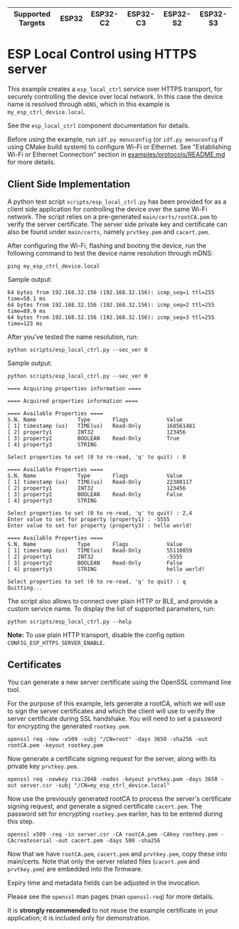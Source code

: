 | Supported Targets | ESP32 | ESP32-C2 | ESP32-C3 | ESP32-S2 | ESP32-S3 |
| ----------------- | ----- | -------- | -------- | -------- | -------- |

# ESP Local Control using HTTPS server

This example creates a `esp_local_ctrl` service over HTTPS transport, for securely controlling the device over local network. In this case the device name is resolved through `mDNS`, which in this example is `my_esp_ctrl_device.local`.

See the `esp_local_ctrl` component documentation for details.

Before using the example, run `idf.py menuconfig` (or `idf.py menuconfig` if using CMake build system) to configure Wi-Fi or Ethernet. See "Establishing Wi-Fi or Ethernet Connection" section in [examples/protocols/README.md](../README.md) for more details.

## Client Side Implementation

A python test script `scripts/esp_local_ctrl.py` has been provided for as a client side application for controlling the device over the same Wi-Fi network. The script relies on a pre-generated `main/certs/rootCA.pem` to verify the server certificate. The server side private key and certificate can also be found under `main/certs`, namely `prvtkey.pem` and `cacert.pem`.

After configuring the Wi-Fi, flashing and booting the device, run the following command to test the device name
resolution through mDNS:

```
ping my_esp_ctrl_device.local
```

Sample output:

```
64 bytes from 192.168.32.156 (192.168.32.156): icmp_seq=1 ttl=255 time=58.1 ms
64 bytes from 192.168.32.156 (192.168.32.156): icmp_seq=2 ttl=255 time=89.9 ms
64 bytes from 192.168.32.156 (192.168.32.156): icmp_seq=3 ttl=255 time=123 ms
```

After you've tested the name resolution, run:

```
python scripts/esp_local_ctrl.py --sec_ver 0
```
Sample output:

```
python scripts/esp_local_ctrl.py --sec_ver 0

==== Acquiring properties information ====

==== Acquired properties information ====

==== Available Properties ====
S.N. Name             Type       Flags            Value
[ 1] timestamp (us)   TIME(us)   Read-Only        168561481
[ 2] property1        INT32                       123456
[ 3] property2        BOOLEAN    Read-Only        True
[ 4] property3        STRING

Select properties to set (0 to re-read, 'q' to quit) : 0

==== Available Properties ====
S.N. Name             Type       Flags            Value
[ 1] timestamp (us)   TIME(us)   Read-Only        22380117
[ 2] property1        INT32                       123456
[ 3] property2        BOOLEAN    Read-Only        False
[ 4] property3        STRING

Select properties to set (0 to re-read, 'q' to quit) : 2,4
Enter value to set for property (property1) : -5555
Enter value to set for property (property3) : hello world!

==== Available Properties ====
S.N. Name             Type       Flags            Value
[ 1] timestamp (us)   TIME(us)   Read-Only        55110859
[ 2] property1        INT32                       -5555
[ 3] property2        BOOLEAN    Read-Only        False
[ 4] property3        STRING                      hello world!

Select properties to set (0 to re-read, 'q' to quit) : q
Quitting...
```

The script also allows to connect over plain HTTP or BLE, and provide a custom service name. To display the list of supported parameters, run:

```
python scripts/esp_local_ctrl.py --help
```

**Note:** To use plain HTTP transport, disable the config option `CONFIG_ESP_HTTPS_SERVER_ENABLE`.

## Certificates

You can generate a new server certificate using the OpenSSL command line tool.

For the purpose of this example, lets generate a rootCA, which we will use to sign the server certificates and which the client will use to verify the server certificate during SSL handshake. You will need to set a password for encrypting the generated `rootkey.pem`.

```
openssl req -new -x509 -subj "/CN=root" -days 3650 -sha256 -out rootCA.pem -keyout rootkey.pem
```

Now generate a certificate signing request for the server, along with its private key `prvtkey.pem`.

```
openssl req -newkey rsa:2048 -nodes -keyout prvtkey.pem -days 3650 -out server.csr -subj "/CN=my_esp_ctrl_device.local"
```

Now use the previously generated rootCA to process the server's certificate signing request, and generate a signed certificate `cacert.pem`. The password set for encrypting `rootkey.pem` earlier, has to be entered during this step.

```
openssl x509 -req -in server.csr -CA rootCA.pem -CAkey rootkey.pem -CAcreateserial -out cacert.pem -days 500 -sha256
```

Now that we have `rootCA.pem`, `cacert.pem` and `prvtkey.pem`, copy these into main/certs. Note that only the server related files (`cacert.pem` and `prvtkey.pem`) are embedded into the firmware.

Expiry time and metadata fields can be adjusted in the invocation.

Please see the `openssl` man pages (man `openssl-req`) for more details.

It is **strongly recommended** to not reuse the example certificate in your application;
it is included only for demonstration.
